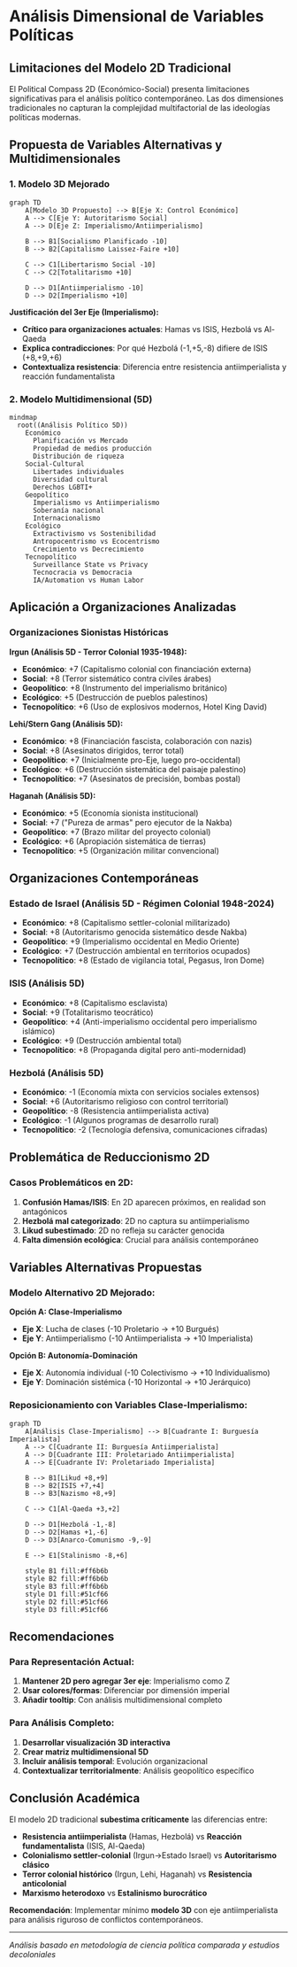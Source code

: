 # Análisis Dimensional de Variables Políticas

## Limitaciones del Modelo 2D Tradicional

El Political Compass 2D (Económico-Social) presenta limitaciones significativas para el análisis político contemporáneo. Las dos dimensiones tradicionales no capturan la complejidad multifactorial de las ideologías políticas modernas.

## Propuesta de Variables Alternativas y Multidimensionales

### 1. **Modelo 3D Mejorado**

```mermaid
graph TD
    A[Modelo 3D Propuesto] --> B[Eje X: Control Económico]
    A --> C[Eje Y: Autoritarismo Social]  
    A --> D[Eje Z: Imperialismo/Antiimperialismo]
    
    B --> B1[Socialismo Planificado -10]
    B --> B2[Capitalismo Laissez-Faire +10]
    
    C --> C1[Libertarismo Social -10]
    C --> C2[Totalitarismo +10]
    
    D --> D1[Antiimperialismo -10]
    D --> D2[Imperialismo +10]
```

**Justificación del 3er Eje (Imperialismo):**
- **Crítico para organizaciones actuales**: Hamas vs ISIS, Hezbolá vs Al-Qaeda
- **Explica contradicciones**: Por qué Hezbolá (-1,+5,-8) difiere de ISIS (+8,+9,+6)
- **Contextualiza resistencia**: Diferencia entre resistencia antiimperialista y reacción fundamentalista

### 2. **Modelo Multidimensional (5D)**

```mermaid
mindmap
  root((Análisis Político 5D))
    Económico
      Planificación vs Mercado
      Propiedad de medios producción
      Distribución de riqueza
    Social-Cultural
      Libertades individuales
      Diversidad cultural
      Derechos LGBTI+
    Geopolítico
      Imperialismo vs Antiimperialismo
      Soberanía nacional
      Internacionalismo
    Ecológico
      Extractivismo vs Sostenibilidad
      Antropocentrismo vs Ecocentrismo
      Crecimiento vs Decrecimiento
    Tecnopolítico
      Surveillance State vs Privacy
      Tecnocracia vs Democracia
      IA/Automation vs Human Labor
```

## Aplicación a Organizaciones Analizadas

### **Organizaciones Sionistas Históricas**

**Irgun (Análisis 5D - Terror Colonial 1935-1948):**
- **Económico**: +7 (Capitalismo colonial con financiación externa)
- **Social**: +8 (Terror sistemático contra civiles árabes)
- **Geopolítico**: +8 (Instrumento del imperialismo británico)
- **Ecológico**: +5 (Destrucción de pueblos palestinos)
- **Tecnopolítico**: +6 (Uso de explosivos modernos, Hotel King David)

**Lehi/Stern Gang (Análisis 5D):**
- **Económico**: +8 (Financiación fascista, colaboración con nazis)
- **Social**: +8 (Asesinatos dirigidos, terror total)
- **Geopolítico**: +7 (Inicialmente pro-Eje, luego pro-occidental)
- **Ecológico**: +6 (Destrucción sistemática del paisaje palestino)
- **Tecnopolítico**: +7 (Asesinatos de precisión, bombas postal)

**Haganah (Análisis 5D):**
- **Económico**: +5 (Economía sionista institucional)
- **Social**: +7 ("Pureza de armas" pero ejecutor de la Nakba)
- **Geopolítico**: +7 (Brazo militar del proyecto colonial)
- **Ecológico**: +6 (Apropiación sistemática de tierras)
- **Tecnopolítico**: +5 (Organización militar convencional)

## Organizaciones Contemporáneas

### **Estado de Israel (Análisis 5D - Régimen Colonial 1948-2024)**
- **Económico**: +8 (Capitalismo settler-colonial militarizado)
- **Social**: +8 (Autoritarismo genocida sistemático desde Nakba)
- **Geopolítico**: +9 (Imperialismo occidental en Medio Oriente)
- **Ecológico**: +7 (Destrucción ambiental en territorios ocupados)
- **Tecnopolítico**: +8 (Estado de vigilancia total, Pegasus, Iron Dome)

### **ISIS (Análisis 5D)**
- **Económico**: +8 (Capitalismo esclavista)
- **Social**: +9 (Totalitarismo teocrático)
- **Geopolítico**: +4 (Anti-imperialismo occidental pero imperialismo islámico)
- **Ecológico**: +9 (Destrucción ambiental total)
- **Tecnopolítico**: +8 (Propaganda digital pero anti-modernidad)

### **Hezbolá (Análisis 5D)**
- **Económico**: -1 (Economía mixta con servicios sociales extensos)
- **Social**: +6 (Autoritarismo religioso con control territorial)
- **Geopolítico**: -8 (Resistencia antiimperialista activa)
- **Ecológico**: -1 (Algunos programas de desarrollo rural)
- **Tecnopolítico**: -2 (Tecnología defensiva, comunicaciones cifradas)

## Problemática de Reduccionismo 2D

### **Casos Problemáticos en 2D:**

1. **Confusión Hamas/ISIS**: En 2D aparecen próximos, en realidad son antagónicos
2. **Hezbolá mal categorizado**: 2D no captura su antiimperialismo
3. **Likud subestimado**: 2D no refleja su carácter genocida
4. **Falta dimensión ecológica**: Crucial para análisis contemporáneo

## Variables Alternativas Propuestas

### **Modelo Alternativo 2D Mejorado:**

**Opción A: Clase-Imperialismo**
- **Eje X**: Lucha de clases (-10 Proletario → +10 Burgués)  
- **Eje Y**: Antiimperialismo (-10 Antiimperialista → +10 Imperialista)

**Opción B: Autonomía-Dominación**
- **Eje X**: Autonomía individual (-10 Colectivismo → +10 Individualismo)
- **Eje Y**: Dominación sistémica (-10 Horizontal → +10 Jerárquico)

### **Reposicionamiento con Variables Clase-Imperialismo:**

```mermaid
graph TD
    A[Análisis Clase-Imperialismo] --> B[Cuadrante I: Burguesía Imperialista]
    A --> C[Cuadrante II: Burguesía Antiimperialista]  
    A --> D[Cuadrante III: Proletariado Antiimperialista]
    A --> E[Cuadrante IV: Proletariado Imperialista]
    
    B --> B1[Likud +8,+9]
    B --> B2[ISIS +7,+4]
    B --> B3[Nazismo +8,+9]
    
    C --> C1[Al-Qaeda +3,+2]
    
    D --> D1[Hezbolá -1,-8]
    D --> D2[Hamas +1,-6]
    D --> D3[Anarco-Comunismo -9,-9]
    
    E --> E1[Stalinismo -8,+6]
    
    style B1 fill:#ff6b6b
    style B2 fill:#ff6b6b  
    style B3 fill:#ff6b6b
    style D1 fill:#51cf66
    style D2 fill:#51cf66
    style D3 fill:#51cf66
```

## Recomendaciones

### **Para Representación Actual:**
1. **Mantener 2D pero agregar 3er eje**: Imperialismo como Z
2. **Usar colores/formas**: Diferenciar por dimensión imperial
3. **Añadir tooltip**: Con análisis multidimensional completo

### **Para Análisis Completo:**
1. **Desarrollar visualización 3D interactiva**
2. **Crear matriz multidimensional 5D**
3. **Incluir análisis temporal**: Evolución organizacional
4. **Contextualizar territorialmente**: Análisis geopolítico específico

## Conclusión Académica

El modelo 2D tradicional **subestima críticamente** las diferencias entre:
- **Resistencia antiimperialista** (Hamas, Hezbolá) vs **Reacción fundamentalista** (ISIS, Al-Qaeda)
- **Colonialismo settler-colonial** (Irgun→Estado Israel) vs **Autoritarismo clásico**
- **Terror colonial histórico** (Irgun, Lehi, Haganah) vs **Resistencia anticolonial**
- **Marxismo heterodoxo** vs **Estalinismo burocrático**

**Recomendación**: Implementar mínimo **modelo 3D** con eje antiimperialista para análisis riguroso de conflictos contemporáneos.

---

*Análisis basado en metodología de ciencia política comparada y estudios decoloniales*